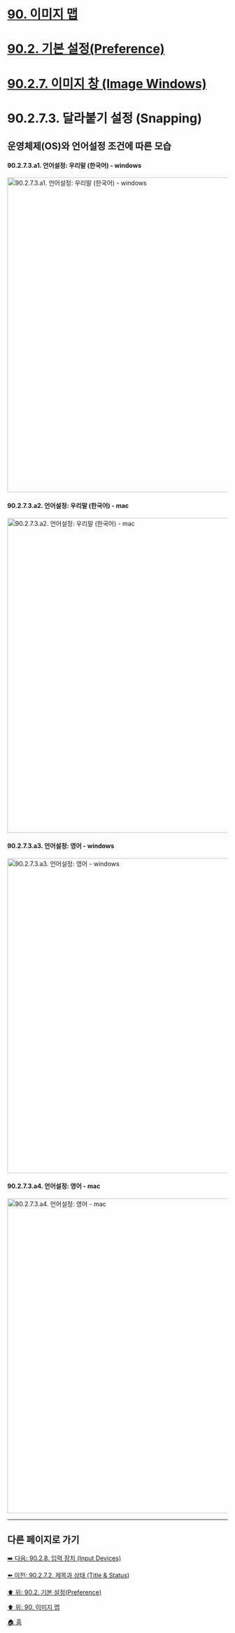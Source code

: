 # [90. 이미지 맵](./90-00-image-map.md)
# [90.2. 기본 설정(Preference)](./90-02-00-preference.md)
# [90.2.7. 이미지 창 (Image Windows)](./90-02-07-image-windows.md)
# 90.2.7.3. 달라붙기 설정 (Snapping)
## 운영체제(OS)와 언어설정 조건에 따른 모습
#### 90.2.7.3.a1. 언어설정: 우리말 (한국어) - windows

<img width="720" alt="90.2.7.3.a1. 언어설정: 우리말 (한국어) - windows" src="https://github.com/wonder13662/gimp/assets/15767104/243f9f64-c81a-4452-88d8-c3cb1d09365a">

#### 90.2.7.3.a2. 언어설정: 우리말 (한국어) - mac

<img width="720" alt="90.2.7.3.a2. 언어설정: 우리말 (한국어) - mac" src="https://github.com/wonder13662/gimp/assets/15767104/065912ad-5f92-4e86-93f0-1bd7e62be7f3">

#### 90.2.7.3.a3. 언어설정: 영어 - windows

<img width="720" alt="90.2.7.3.a3. 언어설정: 영어 - windows" src="https://github.com/wonder13662/gimp/assets/15767104/426217da-f8bd-4cbf-9f51-6983bfcf3a12">

#### 90.2.7.3.a4. 언어설정: 영어 - mac

<img width="720" alt="90.2.7.3.a4. 언어설정: 영어 - mac" src="https://github.com/wonder13662/gimp/assets/15767104/76833b7c-e75f-4d31-986c-cd2bf7ef1c65">

***

## 다른 페이지로 가기

[➡️ 다음: 90.2.8. 입력 장치 (Input Devices)](./90-02-08-input-device.md)

[⬅️ 이전: 90.2.7.2. 제목과 상태 (Title & Status)](./90-02-07-image-windowx-02-title-n-status.md)

[⬆️ 위: 90.2. 기본 설정(Preference)](./90-02-00-preference.md)

[⬆️ 위: 90. 이미지 맵](./90-00-image-map.md)

[🏠 홈](./00-home.md)

